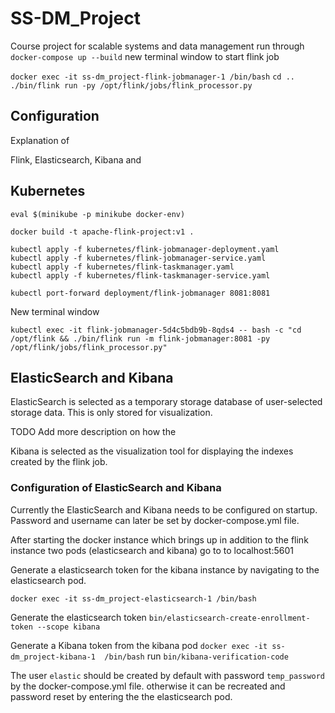 # SS-DM_Project
Course project for scalable systems and data management
run through 
``docker-compose up --build``
new terminal window to start flink job

``docker exec -it ss-dm_project-flink-jobmanager-1 /bin/bash``
``cd ..``
``./bin/flink run -py /opt/flink/jobs/flink_processor.py``


## Configuration 
Explanation of 

Flink, Elasticsearch, Kibana and 

## Kubernetes
```
eval $(minikube -p minikube docker-env)

docker build -t apache-flink-project:v1 . 

kubectl apply -f kubernetes/flink-jobmanager-deployment.yaml
kubectl apply -f kubernetes/flink-jobmanager-service.yaml
kubectl apply -f kubernetes/flink-taskmanager.yaml           
kubectl apply -f kubernetes/flink-taskmanager-service.yaml

kubectl port-forward deployment/flink-jobmanager 8081:8081
```
New terminal window

```
kubectl exec -it flink-jobmanager-5d4c5bdb9b-8qds4 -- bash -c "cd /opt/flink && ./bin/flink run -m flink-jobmanager:8081 -py /opt/flink/jobs/flink_processor.py"

```

## ElasticSearch and Kibana

ElasticSearch is selected as a temporary storage database of user-selected storage data. This is only stored for visualization. 

TODO Add more description on how the 

Kibana is selected as the visualization tool for displaying the indexes created by the flink job. 

### Configuration of ElasticSearch and Kibana
Currently the ElasticSearch and Kibana needs to be configured on startup. Password and username can later  be set by docker-compose.yml file. 


After starting the docker instance which brings up in addition to the flink instance two pods (elasticsearch and kibana) go to to localhost:5601

Generate a elasticsearch token for the kibana instance by navigating to the elasticsearch pod. 

``docker exec -it ss-dm_project-elasticsearch-1 /bin/bash``

Generate the elasticsearch token ``bin/elasticsearch-create-enrollment-token --scope kibana``

Generate a Kibana token from the kibana pod 
``docker exec -it ss-dm_project-kibana-1  /bin/bash``
run
``bin/kibana-verification-code``

The user ``elastic`` should be created by default with password ``temp_password`` by the docker-compose.yml file. otherwise it can be recreated and password reset by entering the the elasticsearch pod. 
